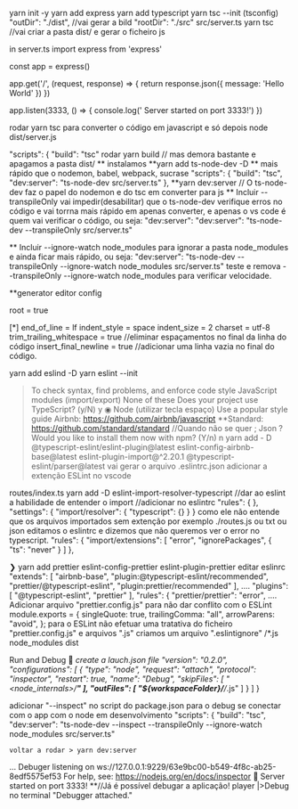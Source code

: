 yarn init -y
yarn add express
yarn add typescript
yarn tsc --init  (tsconfig) "outDir": "./dist", //vai gerar a bild "rootDir": "./src"
src/server.ts
yarn tsc //vai criar a pasta dist/ e gerar o ficheiro js

in server.ts
import express from 'express'

const app = express()

app.get('/', (request, response) => {
  return response.json({ message: 'Hello World' })
})

app.listen(3333, () => {
  console.log(' Server started on port 3333!')
})

rodar yarn tsc para converter o código em javascript e só depois
node dist/server.js

  "scripts": {
    "build": "tsc"
  rodar yarn build // mas demora bastante e apagamos a pasta dist/
  ** instalamos
  **yarn add ts-node-dev -D ** mais rápido que o nodemon, babel, webpack, sucrase
    "scripts": {
    "build": "tsc",
    "dev:server": "ts-node-dev src/server.ts"
  },
  **yarn dev:server // O ts-node-dev  faz o papel do nodemon e do tsc em converter para js
  ** Incluir --transpileOnly vai impedir(desabilitar) que o ts-node-dev verifique erros no código e vai torrna mais rápido em apenas converter, e apenas o vs code é quem vai verificar o código, ou seja: "dev:server": "dev:server":
  "ts-node-dev --transpileOnly src/server.ts"

  ** Incluir --ignore-watch node_modules  para ignorar a pasta node_modules e ainda ficar mais rápido, ou seja:
      "dev:server": "ts-node-dev --transpileOnly --ignore-watch node_modules src/server.ts"
teste e remova --transpileOnly --ignore-watch node_modules para verificar velocidade.

**generator editor config

root = true

[*]
end_of_line = lf
indent_style = space
indent_size = 2
charset = utf-8
trim_trailing_whitespace = true //eliminar espaçamentos no final da linha do código
insert_final_newline = true //adicionar uma linha vazia no final do código.

yarn add eslind -D
yarn eslint --init
>To check syntax, find problems, and enforce code style
>JavaScript modules (import/export)
>None of these
>Does your project use TypeScript? (y/N) y
>◉ Node (utilizar tecla espaço)
>Use a popular style guide
>Airbnb: https://github.com/airbnb/javascript
**Standard: https://github.com/standard/standard //Quando não se quer ;
>Json
>? Would you like to install them now with npm? (Y/n) n
>yarn add - D @typescript-eslint/eslint-plugin@latest eslint-config-airbnb-base@latest eslint-plugin-import@^2.20.1 @typescript-eslint/parser@latest
vai gerar o arquivo .eslintrc.json
adicionar a extenção ESLint no vscode

routes/index.ts
yarn add -D eslint-import-resolver-typescript //dar ao eslint a habilidade de entender o import
//adicionar no eslintrc
  "rules": {
  },
  "settings": {
    "import/resolver": {
      "typescript": {}
    }
  }
  como ele não entende que os arquivos importados sem extenção por exemplo ./routes.js ou txt ou json
  editamos o eslintrc e dizemos que não queremos ver o error no typescript.
    "rules": {
    "import/extensions": [
      "error",
      "ignorePackages",
      {
        "ts": "never"
      }
    ]
  },

❯ yarn add prettier eslint-config-prettier eslint-plugin-prettier
editar eslinrc
  "extends": [
    "airbnb-base",
    "plugin:@typescript-eslint/recommended",
    "prettier/@typescript-eslint",
    "plugin:prettier/recommended"
  ],
  ....
    "plugins": [
    "@typescript-eslint",
    "prettier"
    ],
      "rules": {
    "prettier/prettier": "error",
  ....
  Adicionar arquivo "prettier.config.js" para não dar conflito com o ESLint
  module.exports = {
  singleQuote: true,
  trailingComma: "all",
  arrowParens: "avoid",
};
para o ESLint não efetuar uma tratativa do ficheiro "prettier.config.js" e arquivos ".js" criamos um arquivo ".eslintignore"
/*.js
node_modules
dist

Run and Debug 🐞
*create a lauch.json file
  "version": "0.2.0",
  "configurations": [
    {
      "type": "node",
      "request": "attach",
      "protocol": "inspector",
      "restart": true,
      "name": "Debug",
      "skipFiles": [
        "<node_internals>/**"
      ],
      "outFiles": [
        "${workspaceFolder}/**/*.js"
      ]
    }
  ]
}

adicionar "--inspect" no script do package.json para o debug se conectar com o app com o node em desenvolvimento
  "scripts": {
    "build": "tsc",
    "dev:server": "ts-node-dev --inspect --transpileOnly --ignore-watch node_modules src/server.ts"

    voltar a rodar > yarn dev:server
...
Debuger listening on ws://127.0.0.1:9229/63e9bc00-b549-4f8c-ab25-8edf5575ef53
For help, see: https://nodejs.org/en/docs/inspector
🚀 Server started on port 3333!
**//Já é possível debugar a aplicação! player |>Debug no terminal "Debugger attached."
